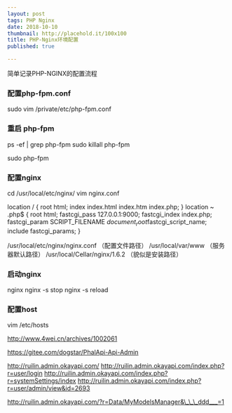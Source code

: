 ```yaml
---
layout: post
tags: PHP Nginx
date: 2018-10-10
thumbnail: http://placehold.it/100x100
title: PHP-Nginx环境配置
published: true

---
```


简单记录PHP-NGINX的配置流程

<!--more-->

### 配置php-fpm.conf

sudo vim /private/etc/php-fpm.conf


### 重启 php-fpm

ps -ef | grep php-fpm
sudo killall php-fpm

sudo php-fpm


### 配置nginx

cd /usr/local/etc/nginx/
vim nginx.conf

location / {
            root   html;
            index  index.html index.htm index.php;
        }
        location ~ \.php$ {
                root html;
                fastcgi_pass 127.0.0.1:9000;
                fastcgi_index index.php;
fastcgi_param SCRIPT_FILENAME $document_root$fastcgi_script_name;
                include fastcgi_params;
        }


/usr/local/etc/nginx/nginx.conf （配置文件路径）
/usr/local/var/www （服务器默认路径）
/usr/local/Cellar/nginx/1.6.2 （貌似是安装路径）

### 启动nginx

nginx
nginx -s stop
nginx -s reload

### 配置host

vim /etc/hosts



http://www.4wei.cn/archives/1002061

https://gitee.com/dogstar/PhalApi-Api-Admin

http://ruilin.admin.okayapi.com/
http://ruilin.admin.okayapi.com/index.php?r=user/login
http://ruilin.admin.okayapi.com/index.php?r=systemSettings/index
http://ruilin.admin.okayapi.com/index.php?r=user/admin/view&id=2693

http://ruilin.admin.okayapi.com/?r=Data/MyModelsManager&\_\_\_ddd___=1